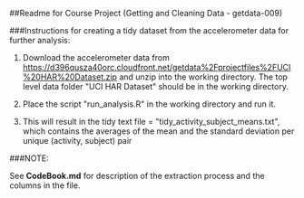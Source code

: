 
##Readme for Course Project (Getting and Cleaning Data - getdata-009)

###Instructions for creating a tidy dataset from the accelerometer data for further analysis:


1. Download the accelerometer data from https://d396qusza40orc.cloudfront.net/getdata%2Fprojectfiles%2FUCI%20HAR%20Dataset.zip and unzip into the working directory. The top level data folder "UCI HAR Dataset" should be in the working directory. 


2. Place the script "run_analysis.R" in the working directory and run it.


3. This will result in the tidy text file = "tidy\_activity\_subject_means.txt", which contains the averages of the mean and the standard deviation per unique (activity, subject) pair


###NOTE:

See **CodeBook.md** for description of the extraction process and the columns in the file.




